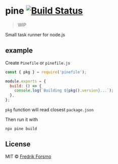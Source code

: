 # pine [![Build Status](https://github.com/pinefile/pine/workflows/build/badge.svg)](https://github.com/pinefile/pine/actions)

> WIP

Small task runner for node.js

## example

Create `Pinefile` or `pinefile.js`

```js
const { pkg } = require('pinefile');

module.exports = {
  build: () => {
    console.log(`Building ${pkg().version}...`);
  },
};
```

`pkg` function will read closest `package.json`

Then run it with

```
npx pine build
```

## License

MIT © [Fredrik Forsmo](https://github.com/frozzare)